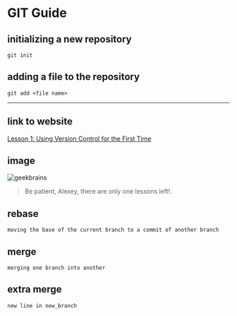 # GIT Guide

## initializing a new repository

```
git init
```

## adding a file to the repository

```
git add <file name>
```
---
## link to website
[Lesson 1: Using Version Control for the First Time](https://gbcdn.mrgcdn.ru/uploads/record/200805/attachment/e77de445be0303148fd4d66c5a7466b8.mp4)

## image
![geekbrains](geekbrains.jpg)

> Be patient, Alexey, there are only one lessons left!.

## rebase
```
moving the base of the current branch to a commit of another branch
```

## merge 
```
merging one branch into another
```

## extra merge
```
new line in new_branch
```
